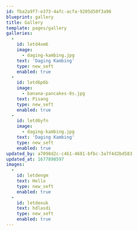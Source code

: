 ```yaml
---
id: fba2a9f7-e373-4afc-acfa-9205d50f3a96
blueprint: gallery
title: Gallery
template: pages/gallery
galleries:
  -
    id: letd4xm6
    image:
      - daging-kambing.jpg
    text: 'Daging Kambing'
    type: new_seft
    enabled: true
  -
    id: letd6p6b
    image:
      - banana-pancakes-8s.jpg
    text: Pisang
    type: new_seft
    enabled: true
  -
    id: letd6yfn
    image:
      - daging-kambing.jpg
    text: 'Daging Kambing'
    type: new_seft
    enabled: true
updated_by: a7098d2c-c4b1-4681-bfbc-3a7f4d2bd583
updated_at: 1677898597
images:
  -
    id: letdengm
    text: Hello
    type: new_seft
    enabled: true
  -
    id: letdexuk
    text: hdlasdi
    type: new_seft
    enabled: true
---
```


